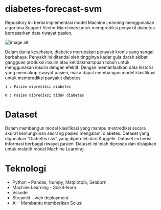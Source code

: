 # diabetes-forecast-svm



Repository ini berisi implementasi model Machine Learning menggunakan algoritma Support Vector Marchines untuk memprediksi penyakit diabetes berdasarkan data riwayat pasien.

![image alt](https://github.com/user-attachments/assets/c966dda0-1be2-40c3-8658-eb40d02bb8ec)

Dalam dunia kesehatan, diabetes merupakan penyakit kronis yang sangat berbahaya. Penyakit ini ditandai oleh tingginya kadar gula darah akibat gangguan produksi insulin atau ketidakmampuan tubuh untuk menggunakan insulin dengan efektif. Dengan memanfaatkan data historis yang mencakup riwayat pasien, maka dapat membangun model klasifikasi untuk memprediksi panyakit diabetes.

	1 : Pasien diprediksi diabetes
 
	0 : Pasien diprediksi tidak diabetes

# Dataset
Dalam membangun model klasifikasi yang mampu memrediksi secara akurat kemungkinan seorang pasien mengalami diabetes. Dataset yang digunakan “Diabetes.csv” yang diperoleh dari Kaggele. Dataset ini berisi informasi berbagai riwayat pasien. Dataset ini telah diproses dan disiapkan untuk melatih model Machine Learning.

# Teknologi
-	Python – Pandas, Numpy, Matplotpib, Seaborn
-	Machine Learning - Scikit-learn
-	Vscode
-	Streamlit - web deployment
-	AI – Membantu memberikan Solusi
